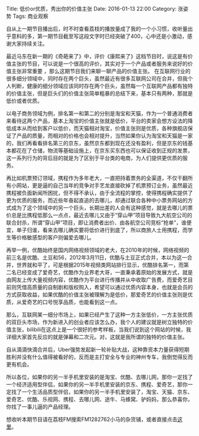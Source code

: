 Title: 低价or优质，秀出你的价值主张
Date: 2016-01-13 22:00 
Category: 涨姿势
Tags: 商业观察

自从上一期节目播出后，时不时查看荔枝的播放量成了我的一个小习惯，收听量出乎意料的多，第一期节目截至写这段文字时已经突破了400，心中还是小激动，感谢大家持续关注。

最近马东在新一期的《奇葩来了》中，评价《康熙来了》这档节目时，说这是有价值主张的节目，可以说是一个很高的评价，其实对于一个产品或者服务来说好的价值主张非常重要 ，那么这期节目我们来聊一聊产品的价值主张。
在互联网行业的很多细分领域中，同时存在两个巨头，虽然最近有很多互联网公司在合并，但我个人判断，健康的细分领域应该同时存在两个巨头，虽然每一个互联网产品都有独特的价值主张，但是巨头们的价值主张简单粗暴的总结下来，基本只有两种，那就是低价或者优质。

以电子商务领域为例，排名第一和第二的分别是淘宝和天猫，作为一个普通消费者来看待这两个产品，基本上淘宝的价值主张就是低价，平台的卖家会想方设法的降低成本从而给到客户以低价，而天猫相对淘宝，价值主张则是优质，各种旗舰店保证了产品的质量，而相对的价格也会相对提升，当然如果你认为淘宝和天猫是一家的，我们再看看排名第三的京东，虽然京东都到现在还没有盈利，但是京东的钱基本都花在了仓储，物流等基础设施上，在京东买东西也可以保证收到正规的发票，这一系列行为的背后目的就是为了区别于平台类的电商，为人们提供更优质的服务。

再比如机票预订领域，携程作为多年老大，一直把持着票务的全渠道，不仅干翻所有小网站，更是逼的自己当年的竞争对手艺龙直接砍掉了机票预订业务，虽然最近携程被负面新闻所困扰，但不得不承认，由于全流程的掌控，使得携程确实提供了更为优质的服务，而近些年奋起直追的去哪儿，却通过联合各种中小票务网站的方式成为了这个领域中的另一个巨头，长期出差的人会有这种感觉，就是去哪儿的票价总是比携程低那么一点点，最近去哪儿又由于“穿山甲”项目导致九大航空公司的联合封杀，所谓“穿山甲”项目，即让消费者出价、由各航空公司竞标“抢单”，谁便宜，单子归谁，看来去哪儿确实要将低价进行到底了，所以商旅人士用携程，而学生等价格敏感型的客户则偏爱去哪儿。

再举一例，优酷始终是国内网络视频领域的老大，在2010年的时候，网络视频的前三名是优酷、土豆和56，2012年3月11日，优酷与土豆正式合并，本以为这一合并，世界就和平了，可是根据2015年视频类网站排行显示，优酷排名第一，而第二名已经变成了爱奇艺，优酷作为业界老大哥，一直秉承着原始的发展方式，就是由网友上传大量视频内容，优酷作为平台进行传播并从中收取广告费，而爱奇艺目前则凭借高质量的自制剧和版权购入，希望可以通过优质内容本身，也就是会员的方式获取收益，如果优酷的价值主张被理解为是低价，那爱奇艺的价值主张则是优质，从爱奇艺的口号悦享品质，也能看到这一点。

那么，互联网某一细分市场上，如果已经产生了这种一方主张低价，一方主张优质的双巨头市场，作为新进入的创业者应该怎么办，我个人的建议就是树立独特的价值主张，bilibili在这点上是一个很好的参考样板，当我们说到这个网站的时候，我详细大家首先反应的就是弹幕和二次元。对，这就是我所谓的独特的价值主张。

自从滴滴快滴合并后，Uber强势发起新一轮补贴大战，这种靠资本力量获得短期胜利并没有什么值得被看好的，反而是主打安全与专业的神州专车，我倒觉得反而更有机会。

所以各位，如果你的另一半手机里安装的是淘宝、优酷、去哪儿网，那你一定找了一个经济适用型伴侣，如果你的另一半手机里安装的京东、携程、爱奇艺，那你一定找了一个生活品质型伴侣，如果你的另一半手机里安装了，淘宝、天猫、京东、爱奇艺、优酷、乐视网、携程、去哪儿网、途牛、马蜂窝、驴妈妈，那么恭喜你，你找了一事儿逼的产品经理。

想收听本期节目请在荔枝FM搜索FM1282762小马的杂货铺，或者直接点击[这里](http://www.lizhi.fm/1282762/2512686798512464902)。